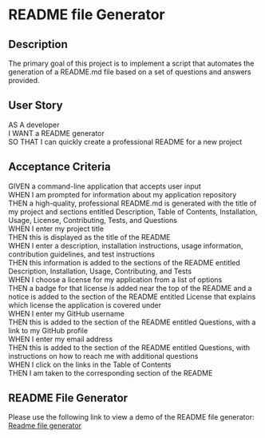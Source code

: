 # README file Generator

## Description
The primary goal of this project is to implement a script that automates the generation of a README.md file based on a set of questions and answers provided.

## User Story
AS A developer  
I WANT a README generator  
SO THAT I can quickly create a professional README for a new project  

## Acceptance Criteria
GIVEN a command-line application that accepts user input  
WHEN I am prompted for information about my application repository  
THEN a high-quality, professional README.md is generated with the title of my project and sections entitled Description,  Table of Contents, Installation, Usage, License, Contributing, Tests, and Questions  
WHEN I enter my project title  
THEN this is displayed as the title of the README  
WHEN I enter a description, installation instructions, usage information, contribution guidelines, and test instructions  
THEN this information is added to the sections of the README entitled Description, Installation, Usage, Contributing, and  Tests  
WHEN I choose a license for my application from a list of options  
THEN a badge for that license is added near the top of the README and a notice is added to the section of the README   entitled License that explains which license the application is covered under  
WHEN I enter my GitHub username  
THEN this is added to the section of the README entitled Questions, with a link to my GitHub profile  
WHEN I enter my email address  
THEN this is added to the section of the README entitled Questions, with instructions on how to reach me with additional   questions  
WHEN I click on the links in the Table of Contents  
THEN I am taken to the corresponding section of the README  

## README File Generator 
Please use the following link to view a demo of the README file generator: [Readme file generator](https://watch.screencastify.com/v/v2NN2LArfVmHjdhBF8aY)
